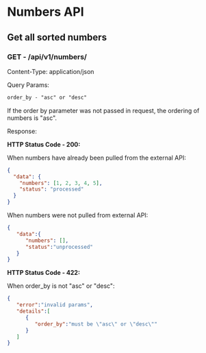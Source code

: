 # Numbers API

## Get all sorted numbers

### GET - /api/v1/numbers/

Content-Type: application/json

Query Params:

```txt
order_by - "asc" or "desc"
```

If the order by parameter was not passed in request, the ordering of numbers is "asc".

Response:

**HTTP Status Code - 200:**

When numbers have already been pulled from the external API:

```json
{
  "data": {
    "numbers": [1, 2, 3, 4, 5],
    "status": "processed"
  }
}
```

When numbers were not pulled from external API:

```json
{
   "data":{
      "numbers": [],
      "status":"unprocessed"
   }
}
```

**HTTP Status Code - 422:**

When order_by is not "asc" or "desc":

```json
{
   "error":"invalid params",
   "details":[
      {
         "order_by":"must be \"asc\" or \"desc\""
      }
   ]
}
```
